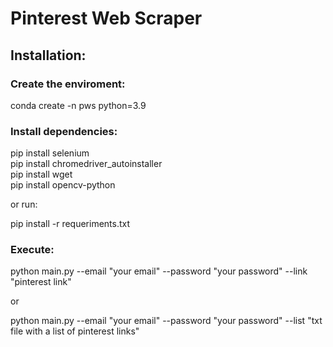 <h1>Pinterest Web Scraper</h1>

<h2>Installation:</h2>

<h3>Create the enviroment:</h3>
conda create -n pws python=3.9

<h3>Install dependencies:</h3>
<p>pip install selenium<br>
pip install chromedriver_autoinstaller<br>
pip install wget<br>
pip install opencv-python</p>

<p>or run:</p>

<p>pip install -r requeriments.txt</p>

<h3>Execute:</h3>
<p>python main.py --email "your email" --password "your password" --link "pinterest link"</p>

<p>or</p>

<p>python main.py --email "your email" --password "your password" --list "txt file with a list of pinterest links"</p>